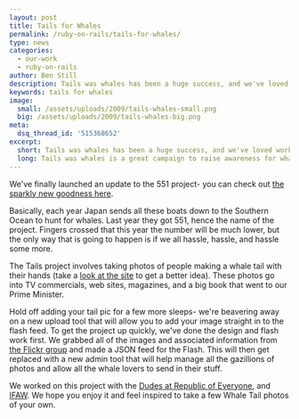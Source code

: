 ```yaml
---
layout: post
title: Tails for Whales
permalink: /ruby-on-rails/tails-for-whales/
type: news
categories:
  - our-work
  - ruby-on-rails
author: Ben Still
description: Tails was whales has been a huge success, and we've loved working on it. And now we're making it even better.
keywords: tails for whales
image:
  small: /assets/uploads/2009/tails-whales-small.png
  big: /assets/uploads/2009/tails-whales-big.png
meta:
  dsq_thread_id: '515368652'
excerpt:
  short: Tails was whales has been a huge success, and we've loved working on it. And now we're making it even better.
  long: Tails was whales is a great campaign to raise awareness for what happens in Japan each year where they set sail and hunt these beautiful creatures. We think it's wrong, and so do a lot of you it seems too.
---
```


We've finally launched an update to the 551 project- you can check out [the sparkly new goodness here](http://tailsforwhales.org).

Basically, each year Japan sends all these boats down to the Southern Ocean to hunt for whales. Last year they got 551, hence the name of the project. Fingers crossed that this year the number will be much lower, but the only way that is going to happen is if we all hassle, hassle, and hassle some more.

The Tails project involves taking photos of people making a whale tail with their hands (take a [look at the site](http://www.tailsforwhales.org/) to get a better idea). These photos go into TV commercials, web sites, magazines, and a big book that went to our Prime Minister.

Hold off adding your tail pic for a few more sleeps- we're beavering away on a new upload tool that will allow you to add your image straight in to the flash feed. To get the project up quickly, we've done the design and flash work first. We grabbed all of the images and associated information from [the Flickr group](http://www.flickr.com/groups/551) and made a JSON feed for the Flash. This will then get replaced with a new admin tool that will help manage all the gazillions of photos and allow all the whale lovers to send in their stuff.

We worked on this project with the [Dudes at Republic of Everyone](http://www.republicofeveryone.com/), and [IFAW](http://www.ifaw.org). We hope you enjoy it and feel inspired to take a few Whale Tail photos of your own.
